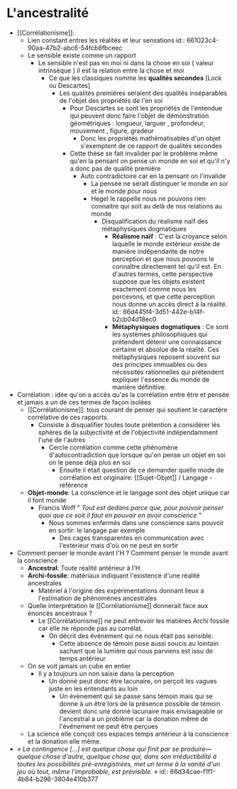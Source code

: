 # L'ancestralité
- [[Corrélationisme]]:
	- Lien constant entres les réalités et leur sensations
	  id:: 661023c4-90aa-47b2-abc6-54fcb8fbceec
	- Le sensible existe comme un rapport
		- Le sensible n'est pas en moi ni dans la chose en soi ( valeur intrinsèque ) il est la relation entre la chose et moi
			- Ce que les classiques nomme les **qualités secondes** [Lock ou Descartes]
				- Les qualités premières seraient des qualités inséparables de l'objet des propriétés de l'en soi
					- Pour Descartes se sont les propriétés de l'entendue qui peuvent donc faire l'objet de démonstration géométriques : longueur, larguer , profondeur, mouvement , figure, gradeur
						- Donc les propriétés mathématisables d'un objet s'exemptent de ce rapport de qualités secondes
					- Cette thèse se fait invalider par le problème même qu'en la pensant on pense un monde en soi et qu'il n'y a donc pas de qualité première
						- Auto contradictoire car en la pensant on l'invalide
							- La pensée ne serait distinguer le monde *en soi* et le monde *pour nous*
							- Hegel le rappelle nous ne pouvons rien connaitre qui soit au delà de nos relations au monde
								- Disqualification du réalisme naïf des métaphysiques dogmatiques
									- **Réalisme naïf** : C'est la croyance selon laquelle le monde extérieur existe de manière indépendante de notre perception et que nous pouvons le connaître directement tel qu'il est. En d'autres termes, cette perspective suppose que les objets existent exactement comme nous les percevons, et que cette perception nous donne un accès direct à la réalité.
									  id:: 66d445f4-3d51-442e-b14f-b2cb04d18ec0
									- **Métaphysiques dogmatiques** : Ce sont les systèmes philosophiques qui prétendent détenir une connaissance certaine et absolue de la réalité. Ces métaphysiques reposent souvent sur des principes immuables ou des nécessités rationnelles qui prétendent expliquer l'essence du monde de manière définitive.
- Corrélation : idée qu'on a accès qu'as la corrélation entre être et pensée et jamais a un de ces termes de façon isolées
	- [[Corrélationisme]]: tous courant de penser qui soutient le caractère corrélative de ces rapports.
		- Consiste à disqualifier toutes toute prétention a considérer lés sphères de la subjectivité et de l'objectivité indépendamment l'une de l'autres
			- Cercle corrélation comme cette phénomène d'autocontradiction que lorsque qu'on pense un objet en soi on le pense déjà plus en soi
				- Ensuite il était question de ce demander quelle mode de corrélation est originaire: [[Sujet-Objet]] / Langage -référence
	- **Objet-monde**: La conscience et le langage sont des objet unique car il font monde
		- Francis Woff " *Tout est dedans parce que, pour pouvoir penser quoi que ce soit il faut en pouvoir en  avoir conscience* "
			- Nous sommes enfermés dans une conscience sans pouvoir en sortir: le langage par exemple
				- Des cages transparentes en communication avec l'extérieur mais d'où on ne peut en sortir
- Comment penser le monde avant l'H ? Comment penser le monde avant la conscience
	- **Ancestral**: Toute réalité antérieur à l'H
	- **Archi-fossile**: matériaux indiquant l'existence d'une réalité ancestrales
		- Matériel à l'origine des expérimentations donnant lieux a l'estimation de phénomènes ancestrales
	- Quelle interprétation le [[Corrélationisme]] donnerait face aux énoncés ancestraux ?
		- Le [[Corrélationisme]] ne peut entrevoir les matières Archi fossile car elle ne réponde pas au corrélat.
			- On décrit des événement qui ne nous était pas sensible.
				- Cette absence de témoin pose aussi soucis au lointain sachant que la lumière qui nous parviens est issu de temps antérieur
	- On se voit jamais un cube en entier
		- Il y a toujours un non saisie dans la perception
			- Un donné peut donc être lacunaire, on perçoit les vagues juste en les entendants au loin
				- Un évènement qui se passe sans témoin mais qui se donne à un être lors de la présence possible de témoin devient donc une donné lacunaire mais envisageable or l'ancestral a un problème car la donation même de l'événement ne peut être perçues
	- La science elle conçoit ces espaces temps antérieur à la conscience et la donation elle même.
- *« La contingence […] est quelque chose qui finit par se produire—quelque chose d'autre, quelque chose qui, dans son irréductibilité à toutes les possibilités pré-enregistrées, met un terme à la vanité d'un jeu où tout, même l'improbable, est prévisible. »*
  id:: 66d34cae-f1f1-4b84-b296-3804e410b377